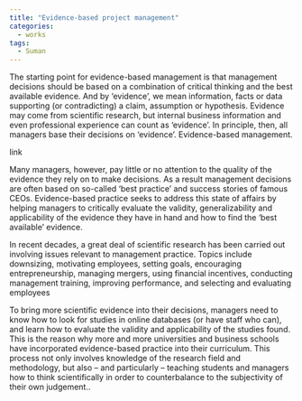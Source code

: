 ```yaml
---
title: "Evidence-based project management"
categories:
  - works
tags:
  - Suman
---
```


The starting point for evidence-based management is that management decisions should be based on a combination of critical thinking and the best available evidence. And by ‘evidence’, we mean information, facts or data supporting (or contradicting) a claim, assumption or hypothesis. Evidence may come from scientific research, but internal business information and even professional experience can count as ‘evidence’. In principle, then, all managers base their decisions on ‘evidence’.
Evidence-based management.

link

Many managers, however, pay little or no attention to the quality of the evidence they rely on to make decisions. As a result management decisions are often based on so-called ‘best practice’ and success stories of famous CEOs. Evidence-based practice seeks to address this state of affairs by helping managers to critically evaluate the validity, generalizability and applicability of the evidence they have in hand and how to find the ‘best available’ evidence. 

In recent decades, a great deal of scientific research has been carried out involving issues relevant to management practice. Topics include downsizing, motivating employees, setting goals, encouraging entrepreneurship, managing mergers, using financial incentives, conducting management training, improving performance, and selecting and evaluating employees

To bring more scientific evidence into their decisions, managers need to know how to look for studies in online databases (or have staff who can), and learn how to evaluate the validity and applicability of the studies found. This is the reason why more and more universities and business schools have incorporated evidence-based practice into their curriculum. This process not only involves knowledge of the research field and methodology, but also – and particularly – teaching students and managers how to think scientifically in order to counterbalance to the subjectivity of their own judgement.. 
